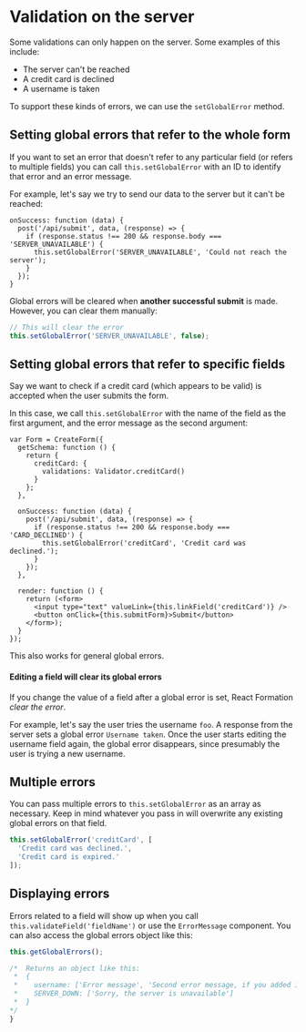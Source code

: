# Validation on the server

Some validations can only happen on the server. Some examples of this include:

* The server can't be reached
* A credit card is declined
* A username is taken

To support these kinds of errors, we can use the `setGlobalError` method.

## Setting global errors that refer to the whole form

If you want to set an error that doesn't refer to any particular field (or refers to multiple fields) you can call `this.setGlobalError` with an ID to identify that error and an error message.

For example, let's say we try to send our data to the server but it can't be reached:

```jsx{4}
onSuccess: function (data) {
  post('/api/submit', data, (response) => {
    if (response.status !== 200 && response.body === 'SERVER_UNAVAILABLE') {
      this.setGlobalError('SERVER_UNAVAILABLE', 'Could not reach the server');
    }
  });
}
```

Global errors will be cleared when **another successful submit** is made. However, you can clear them manually:

```jsx
// This will clear the error
this.setGlobalError('SERVER_UNAVAILABLE', false);
```

## Setting global errors that refer to specific fields

Say we want to check if a credit card (which appears to be valid) is accepted when the user submits the form.

In this case, we call `this.setGlobalError` with the name of the field as the first argument, and the error message as the second argument:

```jsx{13}
var Form = CreateForm({
  getSchema: function () {
    return {
      creditCard: {
        validations: Validator.creditCard()
      }
    };
  },

  onSuccess: function (data) {
    post('/api/submit', data, (response) => {
      if (response.status !== 200 && response.body === 'CARD_DECLINED') {
        this.setGlobalError('creditCard', 'Credit card was declined.');
      }
    });
  },

  render: function () {
    return (<form>
      <input type="text" valueLink={this.linkField('creditCard')} />
      <button onClick={this.submitForm}>Submit</button>
    </form>);
  }
});
```

This also works for general global errors.

#### Editing a field will clear its global errors

If you change the value of a field after a global error is set, React Formation *clear the error*.

For example, let's say the user tries the username `foo`. A response from the server sets a global error `Username taken`. Once the user starts editing the username field again, the global error disappears, since presumably the user is trying a new username.

## Multiple errors

You can pass multiple errors to `this.setGlobalError` as an array as necessary. Keep in mind whatever you pass in will overwrite any existing global errors on that field.

```jsx
this.setGlobalError('creditCard', [
  'Credit card was declined.',
  'Credit card is expired.'
]);
```

## Displaying errors

Errors related to a field will show up when you call `this.validateField('fieldName')` or use the `ErrorMessage` component. You can also access the global errors object like this:

```jsx
this.getGlobalErrors();

/*  Returns an object like this:
 *  {
 *    username: ['Error message', 'Second error message, if you added it'],
 *    SERVER_DOWN: ['Sorry, the server is unavailable']
 *  }
*/
}
```
